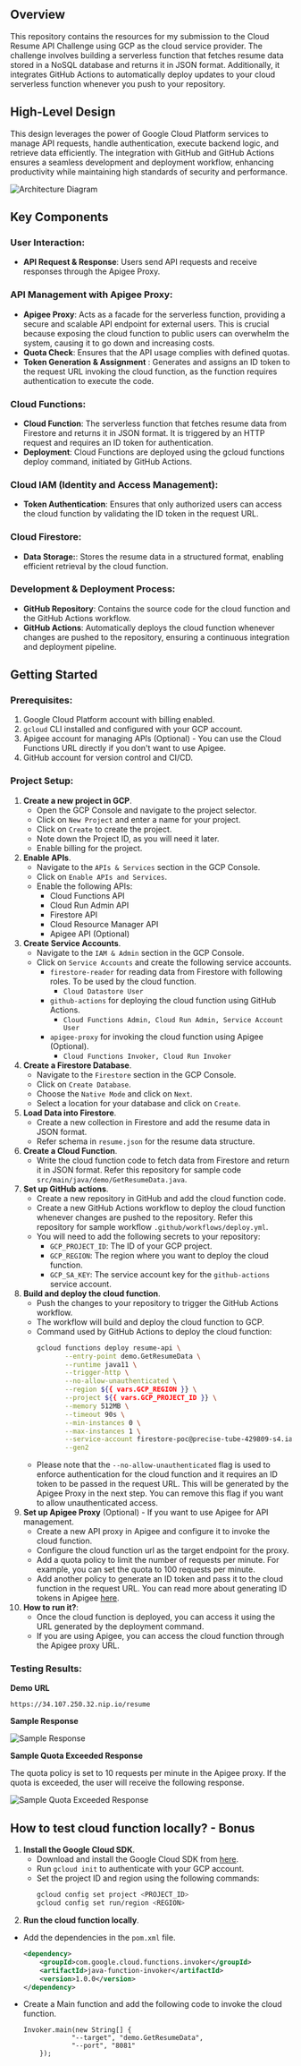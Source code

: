 ## Overview
This repository contains the resources for my submission to the Cloud Resume API Challenge using GCP as the cloud service provider. The challenge involves building a serverless function that fetches resume data stored in a NoSQL database and returns it in JSON format. Additionally, it integrates GitHub Actions to automatically deploy updates to your cloud serverless function whenever you push to your repository.

## High-Level Design
This design leverages the power of Google Cloud Platform services to manage API requests, handle authentication, execute backend logic, and retrieve data efficiently. The integration with GitHub and GitHub Actions ensures a seamless development and deployment workflow, enhancing productivity while maintaining high standards of security and performance.

![Architecture Diagram](./images/gcp-hld.png)

## Key Components
### **User Interaction**:
   - **API Request & Response**: Users send API requests and receive responses through the Apigee Proxy.
### **API Management with Apigee Proxy**:
   - **Apigee Proxy**: Acts as a facade for the serverless function, providing a secure and scalable API endpoint for external users. This is crucial because exposing the cloud function to public users can overwhelm the system, causing it to go down and increasing costs. 
   - **Quota Check**: Ensures that the API usage complies with defined quotas.
   - **Token Generation & Assignment** : Generates and assigns an ID token to the request URL invoking the cloud function, as the function requires authentication to execute the code. 
### **Cloud Functions**:
   - **Cloud Function**: The serverless function that fetches resume data from Firestore and returns it in JSON format. It is triggered by an HTTP request and requires an ID token for authentication.
   - **Deployment**: Cloud Functions are deployed using the gcloud functions deploy command, initiated by GitHub Actions.
### **Cloud IAM (Identity and Access Management)**:
   - **Token Authentication**: Ensures that only authorized users can access the cloud function by validating the ID token in the request URL.
### **Cloud Firestore**:
   - **Data Storage:**: Stores the resume data in a structured format, enabling efficient retrieval by the cloud function.
### **Development & Deployment Process**:
   - **GitHub Repository**: Contains the source code for the cloud function and the GitHub Actions workflow.
   - **GitHub Actions**: Automatically deploys the cloud function whenever changes are pushed to the repository, ensuring a continuous integration and deployment pipeline.

## Getting Started
### **Prerequisites**:
1. Google Cloud Platform account with billing enabled.
2. `gcloud` CLI installed and configured with your GCP account.
3. Apigee account for managing APIs (Optional) - You can use the Cloud Functions URL directly if you don't want to use Apigee.
4. GitHub account for version control and CI/CD.
### **Project Setup**:
1. **Create a new project in GCP**.
   - Open the GCP Console and navigate to the project selector.
   - Click on `New Project` and enter a name for your project.
   - Click on `Create` to create the project.
   - Note down the Project ID, as you will need it later.
   - Enable billing for the project.
2. **Enable APIs**.
   - Navigate to the `APIs & Services` section in the GCP Console.
   - Click on `Enable APIs and Services`.
   - Enable the following APIs:
     - Cloud Functions API
     - Cloud Run Admin API
     - Firestore API
     - Cloud Resource Manager API
     - Apigee API (Optional)
3. **Create Service Accounts**.
    - Navigate to the `IAM & Admin` section in the GCP Console.
    - Click on `Service Accounts` and create the following service accounts.
        - `firestore-reader` for reading data from Firestore with following roles. To be used by the cloud function.
            - `Cloud Datastore User`
        - `github-actions` for deploying the cloud function using GitHub Actions.
            - `Cloud Functions Admin, Cloud Run Admin, Service Account User`
        - `apigee-proxy` for invoking the cloud function using Apigee (Optional).
            - `Cloud Functions Invoker, Cloud Run Invoker`
4. **Create a Firestore Database**.
   - Navigate to the `Firestore` section in the GCP Console.
   - Click on `Create Database`.
   - Choose the `Native Mode` and click on `Next`.
   - Select a location for your database and click on `Create`.
5. **Load Data into Firestore**.
   - Create a new collection in Firestore and add the resume data in JSON format.
   - Refer schema in `resume.json` for the resume data structure.
6. **Create a Cloud Function**.
   - Write the cloud function code to fetch data from Firestore and return it in JSON format. Refer this repository for sample code `src/main/java/demo/GetResumeData.java`.
7. **Set up GitHub actions**.
   - Create a new repository in GitHub and add the cloud function code.
   - Create a new GitHub Actions workflow to deploy the cloud function whenever changes are pushed to the repository. Refer this repository for sample workflow `.github/workflows/deploy.yml`.
   - You will need to add the following secrets to your repository:
     - `GCP_PROJECT_ID`: The ID of your GCP project.
     - `GCP_REGION`: The region where you want to deploy the cloud function.
     - `GCP_SA_KEY`: The service account key for the `github-actions` service account.
8. **Build and deploy the cloud function**.
   - Push the changes to your repository to trigger the GitHub Actions workflow.
   - The workflow will build and deploy the cloud function to GCP.
   - Command used by GitHub Actions to deploy the cloud function:
     ```bash
     gcloud functions deploy resume-api \
            --entry-point demo.GetResumeData \
            --runtime java11 \
            --trigger-http \
            --no-allow-unauthenticated \
            --region ${{ vars.GCP_REGION }} \
            --project ${{ vars.GCP_PROJECT_ID }} \
            --memory 512MB \
            --timeout 90s \
            --min-instances 0 \
            --max-instances 1 \
            --service-account firestore-poc@precise-tube-429809-s4.iam.gserviceaccount.com \
            --gen2
     ```
   - Please note that the `--no-allow-unauthenticated` flag is used to enforce authentication for the cloud function and it requires an ID token to be passed in the request URL. This will be generated by the Apigee Proxy in the next step. You can remove this flag if you want to allow unauthenticated access.
9. **Set up Apigee Proxy** (Optional) - If you want to use Apigee for API management.
   - Create a new API proxy in Apigee and configure it to invoke the cloud function.
   - Configure the cloud function url as the target endpoint for the proxy.
   - Add a quota policy to limit the number of requests per minute. For example, you can set the quota to 100 requests per minute.
   - Add another policy to generate an ID token and pass it to the cloud function in the request URL. You can read more about generating ID tokens in Apigee [here](https://cloud.google.com/functions/docs/securing/authenticating#id-tokens).
10. **How to run it?**:
    - Once the cloud function is deployed, you can access it using the URL generated by the deployment command.
    - If you are using Apigee, you can access the cloud function through the Apigee proxy URL.

### **Testing Results**:
**Demo URL**
```
https://34.107.250.32.nip.io/resume
```
**Sample Response**

![Sample Response](./images/sample-response.png)

**Sample Quota Exceeded Response**

The quota policy is set to 10 requests per minute in the Apigee proxy. If the quota is exceeded, the user will receive the following response.

![Sample Quota Exceeded Response](./images/sample-quota-exceeded-response.png)

## How to test cloud function locally? - Bonus
1. **Install the Google Cloud SDK**.
   - Download and install the Google Cloud SDK from [here](https://cloud.google.com/sdk/docs/install).
   - Run `gcloud init` to authenticate with your GCP account.
   - Set the project ID and region using the following commands:
     ```bash
     gcloud config set project <PROJECT_ID>
     gcloud config set run/region <REGION>
     ```
2. **Run the cloud function locally**.
  - Add the dependencies in the `pom.xml` file.
    ```xml
    <dependency>
        <groupId>com.google.cloud.functions.invoker</groupId>
        <artifactId>java-function-invoker</artifactId>
        <version>1.0.0</version>
    </dependency>
    ```
  - Create a Main function and add the following code to invoke the cloud function.
    ```
    Invoker.main(new String[] {
                "--target", "demo.GetResumeData",
                "--port", "8081"
        });
    ```